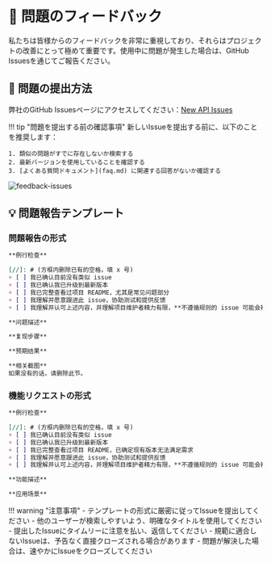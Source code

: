# 🐛 問題のフィードバック

私たちは皆様からのフィードバックを非常に重視しており、それらはプロジェクトの改善にとって極めて重要です。使用中に問題が発生した場合は、GitHub Issuesを通じてご報告ください。

## 📝 問題の提出方法

弊社のGitHub Issuesページにアクセスしてください：[New API Issues](https://github.com/Calcium-Ion/new-api/issues)

!!! tip "問題を提出する前の確認事項"
    新しいIssueを提出する前に、以下のことを推奨します：
    
    1. 類似の問題がすでに存在しないか検索する
    2. 最新バージョンを使用していることを確認する
    3. [よくある質問ドキュメント](faq.md) に関連する回答がないか確認する

![feedback-issues](../assets/issues.png)

## 💡 問題報告テンプレート

### 問題報告の形式

```markdown
**例行检查**

[//]: # (方框内删除已有的空格，填 x 号)
+ [ ] 我已确认目前没有类似 issue
+ [ ] 我已确认我已升级到最新版本
+ [ ] 我已完整查看过项目 README，尤其是常见问题部分
+ [ ] 我理解并愿意跟进此 issue，协助测试和提供反馈 
+ [ ] 我理解并认可上述内容，并理解项目维护者精力有限，**不遵循规则的 issue 可能会被无视或直接关闭**

**问题描述**

**复现步骤**

**预期结果**

**相关截图**
如果没有的话，请删除此节。
```

### 機能リクエストの形式

```markdown
**例行检查**

[//]: # (方框内删除已有的空格，填 x 号)
+ [ ] 我已确认目前没有类似 issue
+ [ ] 我已确认我已升级到最新版本
+ [ ] 我已完整查看过项目 README，已确定现有版本无法满足需求
+ [ ] 我理解并愿意跟进此 issue，协助测试和提供反馈
+ [ ] 我理解并认可上述内容，并理解项目维护者精力有限，**不遵循规则的 issue 可能会被无视或直接关闭**

**功能描述**

**应用场景**
```

!!! warning "注意事項"
    - テンプレートの形式に厳密に従ってIssueを提出してください
    - 他のユーザーが検索しやすいよう、明確なタイトルを使用してください
    - 提出したIssueにタイムリーに注意を払い、返信してください
    - 規範に適合しないIssueは、予告なく直接クローズされる場合があります
    - 問題が解決した場合は、速やかにIssueをクローズしてください